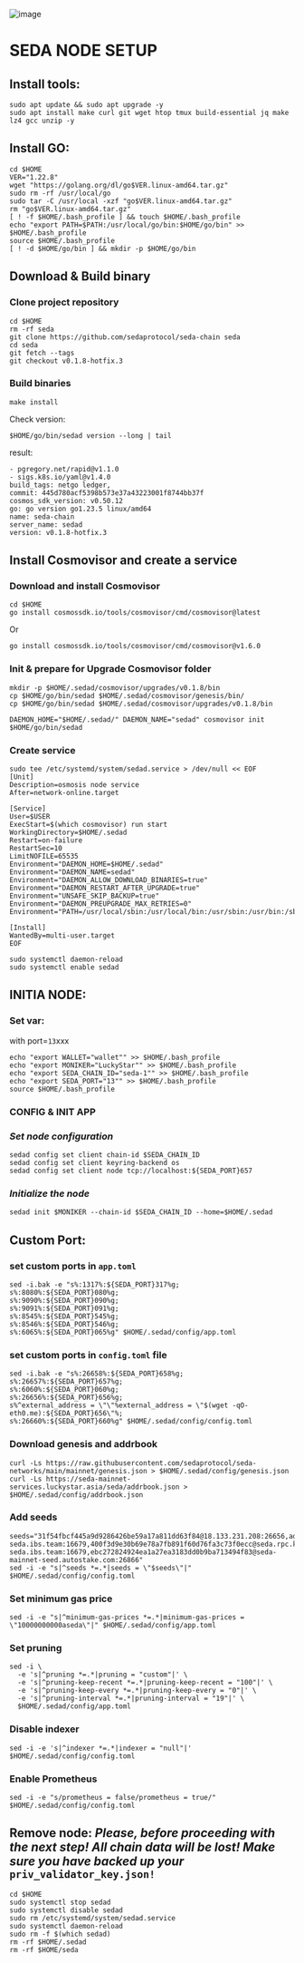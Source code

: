 ![image](https://github.com/user-attachments/assets/b4e78e0d-77eb-46fc-aafe-b9f1c14b14e0)

# SEDA NODE SETUP

## Install tools:
```
sudo apt update && sudo apt upgrade -y
sudo apt install make curl git wget htop tmux build-essential jq make lz4 gcc unzip -y
```

## Install GO:
```
cd $HOME
VER="1.22.8"
wget "https://golang.org/dl/go$VER.linux-amd64.tar.gz"
sudo rm -rf /usr/local/go
sudo tar -C /usr/local -xzf "go$VER.linux-amd64.tar.gz"
rm "go$VER.linux-amd64.tar.gz"
[ ! -f $HOME/.bash_profile ] && touch $HOME/.bash_profile
echo "export PATH=$PATH:/usr/local/go/bin:$HOME/go/bin" >> $HOME/.bash_profile
source $HOME/.bash_profile
[ ! -d $HOME/go/bin ] && mkdir -p $HOME/go/bin
```

## Download & Build binary
### Clone project repository
```
cd $HOME
rm -rf seda
git clone https://github.com/sedaprotocol/seda-chain seda
cd seda
git fetch --tags
git checkout v0.1.8-hotfix.3
```

### Build binaries
```
make install
```

Check version:
```
$HOME/go/bin/sedad version --long | tail
```

result:
```
- pgregory.net/rapid@v1.1.0
- sigs.k8s.io/yaml@v1.4.0
build_tags: netgo ledger,
commit: 445d780acf5398b573e37a43223001f8744bb37f
cosmos_sdk_version: v0.50.12
go: go version go1.23.5 linux/amd64
name: seda-chain
server_name: sedad
version: v0.1.8-hotfix.3
```

## Install Cosmovisor and create a service

### Download and install Cosmovisor
```
cd $HOME
go install cosmossdk.io/tools/cosmovisor/cmd/cosmovisor@latest
```
Or

```
go install cosmossdk.io/tools/cosmovisor/cmd/cosmovisor@v1.6.0
```

### Init & prepare for Upgrade Cosmovisor folder
```
mkdir -p $HOME/.sedad/cosmovisor/upgrades/v0.1.8/bin
cp $HOME/go/bin/sedad $HOME/.sedad/cosmovisor/genesis/bin/
cp $HOME/go/bin/sedad $HOME/.sedad/cosmovisor/upgrades/v0.1.8/bin
```

```
DAEMON_HOME="$HOME/.sedad/" DAEMON_NAME="sedad" cosmovisor init $HOME/go/bin/sedad
```

### Create service
```
sudo tee /etc/systemd/system/sedad.service > /dev/null << EOF
[Unit]
Description=osmosis node service
After=network-online.target

[Service]
User=$USER
ExecStart=$(which cosmovisor) run start
WorkingDirectory=$HOME/.sedad
Restart=on-failure
RestartSec=10
LimitNOFILE=65535
Environment="DAEMON_HOME=$HOME/.sedad"
Environment="DAEMON_NAME=sedad"
Environment="DAEMON_ALLOW_DOWNLOAD_BINARIES=true"
Environment="DAEMON_RESTART_AFTER_UPGRADE=true"
Environment="UNSAFE_SKIP_BACKUP=true"
Environment="DAEMON_PREUPGRADE_MAX_RETRIES=0"
Environment="PATH=/usr/local/sbin:/usr/local/bin:/usr/sbin:/usr/bin:/sbin:/bin:/usr/games:/usr/local/games:/snap/bin:$HOME/.sedad/cosmovisor/current/bin"

[Install]
WantedBy=multi-user.target
EOF
```

```
sudo systemctl daemon-reload
sudo systemctl enable sedad
```


## INITIA NODE:
### Set var: 
with port=`13`xxx
```
echo "export WALLET="wallet"" >> $HOME/.bash_profile
echo "export MONIKER="LuckyStar"" >> $HOME/.bash_profile
echo "export SEDA_CHAIN_ID="seda-1"" >> $HOME/.bash_profile
echo "export SEDA_PORT="13"" >> $HOME/.bash_profile
source $HOME/.bash_profile
```

### CONFIG & INIT APP
### _Set node configuration_
```
sedad config set client chain-id $SEDA_CHAIN_ID
sedad config set client keyring-backend os
sedad config set client node tcp://localhost:${SEDA_PORT}657
```

### _Initialize the node_
```
sedad init $MONIKER --chain-id $SEDA_CHAIN_ID --home=$HOME/.sedad
```

## Custom Port:
### set custom ports in `app.toml`
```
sed -i.bak -e "s%:1317%:${SEDA_PORT}317%g;
s%:8080%:${SEDA_PORT}080%g;
s%:9090%:${SEDA_PORT}090%g;
s%:9091%:${SEDA_PORT}091%g;
s%:8545%:${SEDA_PORT}545%g;
s%:8546%:${SEDA_PORT}546%g;
s%:6065%:${SEDA_PORT}065%g" $HOME/.sedad/config/app.toml
```

### set custom ports in `config.toml` file
```
sed -i.bak -e "s%:26658%:${SEDA_PORT}658%g;
s%:26657%:${SEDA_PORT}657%g;
s%:6060%:${SEDA_PORT}060%g;
s%:26656%:${SEDA_PORT}656%g;
s%^external_address = \"\"%external_address = \"$(wget -qO- eth0.me):${SEDA_PORT}656\"%;
s%:26660%:${SEDA_PORT}660%g" $HOME/.sedad/config/config.toml
```


### Download genesis and addrbook
```
curl -Ls https://raw.githubusercontent.com/sedaprotocol/seda-networks/main/mainnet/genesis.json > $HOME/.sedad/config/genesis.json
curl -Ls https://seda-mainnet-services.luckystar.asia/seda/addrbook.json > $HOME/.sedad/config/addrbook.json
```

### Add seeds
```
seeds="31f54fbcf445a9d9286426be59a17a811dd63f84@18.133.231.208:26656,ade4d8bc8cbe014af6ebdf3cb7b1e9ad36f412c0@seeds.polkachu.com:25856,cec848e7d4c5a7ae305b27cda133d213435c110f@seed-seda.ibs.team:16679,400f3d9e30b69e78a7fb891f60d76fa3c73f0ecc@seda.rpc.kjnodes.com:17359,20e1000e88125698264454a884812746c2eb4807@seeds.lavenderfive.com:25856,cec848e7d4c5a7ae305b27cda133d213435c110f@seed-seda.ibs.team:16679,ebc272824924ea1a27ea3183dd0b9ba713494f83@seda-mainnet-seed.autostake.com:26866"
sed -i -e "s|^seeds *=.*|seeds = \"$seeds\"|" $HOME/.sedad/config/config.toml
```

### Set minimum gas price
```
sed -i -e "s|^minimum-gas-prices *=.*|minimum-gas-prices = \"10000000000aseda\"|" $HOME/.sedad/config/app.toml
```

### Set pruning
```
sed -i \
  -e 's|^pruning *=.*|pruning = "custom"|' \
  -e 's|^pruning-keep-recent *=.*|pruning-keep-recent = "100"|' \
  -e 's|^pruning-keep-every *=.*|pruning-keep-every = "0"|' \
  -e 's|^pruning-interval *=.*|pruning-interval = "19"|' \
  $HOME/.sedad/config/app.toml
```

### Disable indexer
```
sed -i -e 's|^indexer *=.*|indexer = "null"|' $HOME/.sedad/config/config.toml
```

### Enable Prometheus
```
sed -i -e "s/prometheus = false/prometheus = true/" $HOME/.sedad/config/config.toml
```

## Remove node: _Please, before proceeding with the next step! All chain data will be lost! Make sure you have backed up your_ `priv_validator_key.json!`
```
cd $HOME
sudo systemctl stop sedad
sudo systemctl disable sedad
sudo rm /etc/systemd/system/sedad.service
sudo systemctl daemon-reload
sudo rm -f $(which sedad)
rm -rf $HOME/.sedad
rm -rf $HOME/seda
```
